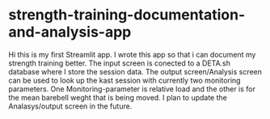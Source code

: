 # strength-training-documentation-and-analysis-app

Hi this is my first Streamlit app. 
I wrote this app so that i can document my strength training better. 
The input screen is conected to a DETA.sh database where I store the session data. 
The output screen/Analysis screen can be used to look up the kast session with currently two monitoring parameters. 
One Monitoring-parameter is relative load and the other is for the mean barebell weght that is being moved. 
I plan to update the Analasys/output screen in the future. 
